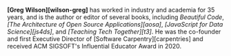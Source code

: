 ---
---

**[Greg Wilson][wilson-greg]** has worked in industry and academia for 35 years,
and is the author or editor of several books,
including *Beautiful Code*,
*[The Architecture of Open Source Applications][aosa]*,
*[JavaScript for Data Science][js4ds]*,
and *[Teaching Tech Together][t3]*.
He was the co-founder and first Executive Director of [Software Carpentry][carpentries]
and received ACM SIGSOFT's Influential Educator Award in 2020.
